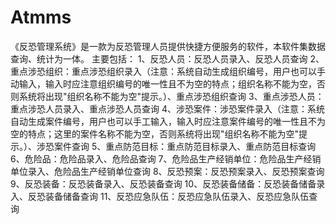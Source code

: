 # Atmms
 《反恐管理系统》是一款为反恐管理人员提供快捷方便服务的软件，本软件集数据查询、统计为一体。 主要包括：       1、反恐人员：反恐人员录入、反恐人员查询       2、重点涉恐组织：重点涉恐组织录入（注意：系统自动生成组织编号，用户也可以手动输入，输入时应注意组织编号的唯一性且不为空的特点；组织名称不能为空，否则系统将出现"组织名称不能为空"提示。）、重点涉恐组织查询       3、重点涉恐人员：重点涉恐人员录入、重点涉恐人员查询       4、涉恐案件：涉恐案件录入（注意：系统自动生成案件编号，用户也可以手工输入，输入时应注意案件编号的唯一性且不为空的特点；这里的案件名称不能为空，否则系统将出现"组织名称不能为空"提示。）、涉恐案件查询       5、重点防范目标：重点防范目标录入、重点防范目标查询       6、危险品：危险品录入、危险品查询       7、危险品生产经销单位：危险品生产经销单位录入、危险品生产经销单位查询       8、反恐预案：反恐预案录入、反恐预案查询       9、反恐装备：反恐装备录入、反恐装备查询      10、反恐装备储备：反恐装备储备录入、反恐装备储备查询      11、反恐应急队伍：反恐应急队伍录入、反恐应急队伍查询

